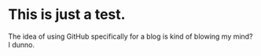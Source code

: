 # This is just a test.

The idea of using GitHub specifically for a blog is kind of blowing my mind? I dunno.